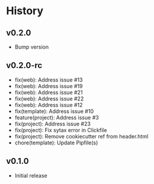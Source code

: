 # History

## v0.2.0

* Bump version

## v0.2.0-rc

* fix(web): Address issue #13
* fix(web): Address issue #19
* fix(web): Address issue #21
* fix(web): Address issue #22
* fix(web): Address issue #12
* fix(template): Address issue #10
* feature(project): Address issue #3
* fix(project): Address issue #23
* fix(project): Fix sytax error in Clickfile
* fix(project): Remove cookiecutter ref from header.html
* chore(template): Update Pipfile(s)

## v0.1.0

* Initial release
